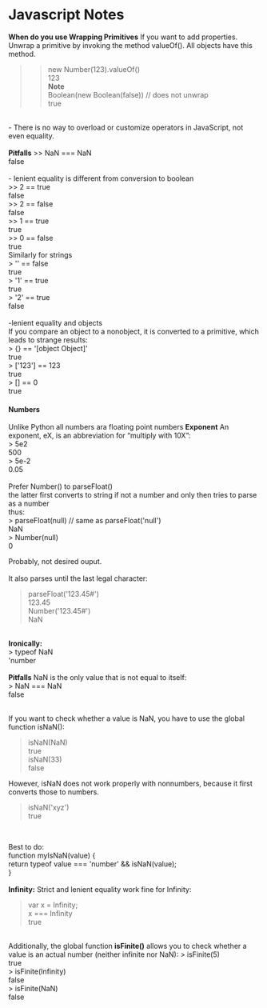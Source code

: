 # Javascript Notes

<b>When do you use Wrapping Primitives</b>
If you want to add properties.<br />
Unwrap a primitive by invoking the method valueOf(). All objects have this method. <br />
 >> new Number(123).valueOf() <br />
123 <br />
<b>Note</b> <br />
 >> Boolean(new Boolean(false))  // does not unwrap <br />
true <br />
<br />
- There is no way to overload or customize operators in JavaScript, not even equality. <br />
<br />
<b>Pitfalls</b>
>> NaN === NaN <br />
false <br />
<br />
- lenient equality is different from conversion to boolean <br />
>> 2 == true <br />
false <br />
>> 2 == false <br />
false <br />
>> 1 == true <br />
true <br />
>> 0 == false <br />
true <br />
Similarly for strings <br />
> '' == false <br />
true <br />
> '1' == true <br />
true<br />
> '2' == true <br />
false<br />
<br />
-lenient equality and objects <br />
If you compare an object to a nonobject, it is converted to a primitive, which leads to strange results: <br />
> {} == '[object Object]' <br />
true <br />
> ['123'] == 123 <br />
true <br />
> [] == 0 <br />
true <br />

<h4>Numbers</h4>
Unlike Python all numbers ara floating point numbers
<b>Exponent</b>
An exponent, eX, is an abbreviation for “multiply with 10X”: <br />
> 5e2 <br />
500 <br />
> 5e-2 <br />
0.05 <br />
<br />
Prefer Number() to parseFloat() <br />
the latter first converts to string if not a number and only then tries to parse as a number <br />
thus:<br />
> parseFloat(null)  // same as parseFloat('null') <br />
NaN <br />
> Number(null) <br />
0 <br />

Probably, not desired ouput. <br />
<br />
It also parses until the last legal character: <br />
> parseFloat('123.45#') <br />
123.45 <br />
> Number('123.45#') <br />
NaN <br />
<br />
<b> Ironically: </b><br />
> typeof NaN <br />
'number <br />

<br />
<b>Pitfalls</b>
NaN is the only value that is not equal to itself: <br />
> NaN === NaN <br />
false <br />
<br />

If you want to check whether a value is NaN, you have to use the global function isNaN(): <br />
> isNaN(NaN) <br />
true <br />
> isNaN(33) <br />
false <br />

However, isNaN does not work properly with nonnumbers, because it first converts those to numbers.  <br />
 > isNaN('xyz') <br />
true <br />
<br />

Best to do:<br />
function myIsNaN(value) { <br />
return typeof value === 'number' && isNaN(value); <br />
} <br />
<br />
<b>Infinity:</b>
Strict and lenient equality work fine for Infinity:<br />
> var x = Infinity;<br />
> x === Infinity  <br />
true <br />
<br />
Additionally, the global function <b>isFinite()</b> allows you to check whether a value is an actual number (neither infinite nor NaN):
> isFinite(5) <br />
true <br />
> isFinite(Infinity) <br />
false <br />
> isFinite(NaN) <br />
false <br />
<br />